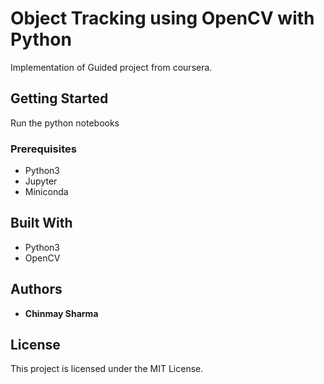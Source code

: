 # Object Tracking using OpenCV with Python

Implementation of Guided project from coursera.

## Getting Started

Run the python notebooks

### Prerequisites

* Python3
* Jupyter
* Miniconda

## Built With

* Python3
* OpenCV

## Authors

* **Chinmay Sharma**

## License

This project is licensed under the MIT License.
